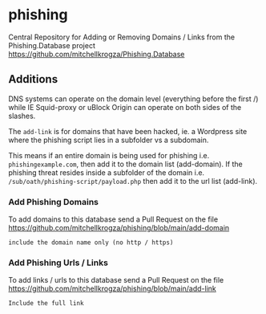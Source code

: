 # phishing
Central Repository for Adding or Removing Domains / Links from the Phishing.Database project
https://github.com/mitchellkrogza/Phishing.Database

## Additions

DNS systems can operate on the domain level (everything before the first /) while IE Squid-proxy or uBlock Origin can operate on both sides of the slashes.

The `add-link` is for domains that have been hacked, ie. a Wordpress site where the phishing script lies in a subfolder vs a subdomain.

This means if an entire domain is being used for phishing i.e. `phishingexample.com`, then add it to the domain list (add-domain). If the phishing threat resides inside a subfolder of the domain i.e. `/sub/oath/phishing-script/payload.php` then add it to the url list (add-link).

### Add Phishing Domains

To add domains to this database send a Pull Request on the file https://github.com/mitchellkrogza/phishing/blob/main/add-domain

    include the domain name only (no http / https)

### Add Phishing Urls / Links

To add links / urls to this database send a Pull Request on the file https://github.com/mitchellkrogza/phishing/blob/main/add-link

    Include the full link
